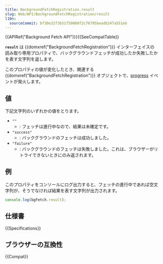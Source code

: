 ```yaml
---
title: BackgroundFetchRegistration.result
slug: Web/API/BackgroundFetchRegistration/result
l10n:
  sourceCommit: bf30e32f3b51f59080f2c76795beadb247a551eb
---
```


{{APIRef("Background Fetch API")}}{{SeeCompatTable}}

**`result`** は {{domxref("BackgroundFetchRegistration")}} インターフェイスの読み取り専用プロパティで、バックグラウンドフェッチが成功したか失敗したかを表す文字列を返します。

このプロパティの値が変化したとき、関連する {{domxref("BackgroundFetchRegistration")}} オブジェクトで、[progress](/ja/docs/Web/API/BackgroundFetchRegistration/progress_event) イベントが発火します。

## 値

下記文字列のいずれかの値をとります。

- `""`
  - : フェッチは進行中なので、結果は未確定です。
- `"success"`
  - : バックグラウンドのフェッチは成功しました。
- `"failure"`
  - : バックグラウンドのフェッチは失敗しました。これは、ブラウザーがリトライできないときにのみ返されます。

## 例

このプロパティをコンソールにログ出力すると、フェッチの進行中であれば空文字列が、そうでなければ結果を表す文字列が出力されます。

```js
console.log(bgFetch.result);
```

## 仕様書

{{Specifications}}

## ブラウザーの互換性

{{Compat}}
